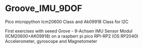 # Groove_IMU_9DOF
Pico micropython Icm20600 Class and Ak09918 Class for I2C

First exercises with seeed Grove - 9-Achsen IMU Sensor Modul (ICM20600+AK09918) on a raspberr pi pico RPI-RP2 (OS RP2040)
Accelerometer, gyroscope and Magnetometer

